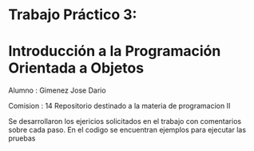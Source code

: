 # Trabajo Práctico 3: 
# Introducción a la Programación Orientada a Objetos

Alumno : Gimenez Jose Dario

Comision : 14
Repositorio destinado a la materia de programacion II

Se desarrollaron los ejericios solicitados en el trabajo con comentarios sobre cada paso.
En el codigo se encuentran ejemplos para ejecutar las pruebas
